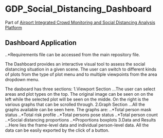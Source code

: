 # GDP_Social_Distancing_Dashboard
Part of [Airport Integrated Crowd Monitoring and Social Distancing Analysis Platform](https://github.com/biantongfei/GDP_group5)


## Dashboard Application
..*Requirements file can be accessed from the main repository file.


The Dashboard provides an interactive visual tool to assess the social distancing situation in a given scene. The user can switch to different kinds of plots from the type of plot menu and to multiple viewpoints from the area dropdown menu.


The dasboard has three sections:
1.Viewport Section
...The user can select areas and plot types on the top. The original image can be seen on on the left while the selected plot will be seen on the midde. On the right is the various graphs that can be scrolled through.
2.Graph Section
...All the graphs available can be seen here. The graphs are:
..*Total person mask status
..*Total risk profile
..*Total persons pose status
..*Total person count
..*Social distancing proportions
..*Proportions boxplots
3.Data and Results
...Here lies the frame-level data and individual person-level data. All the data can be easily exported by the click of a button.
